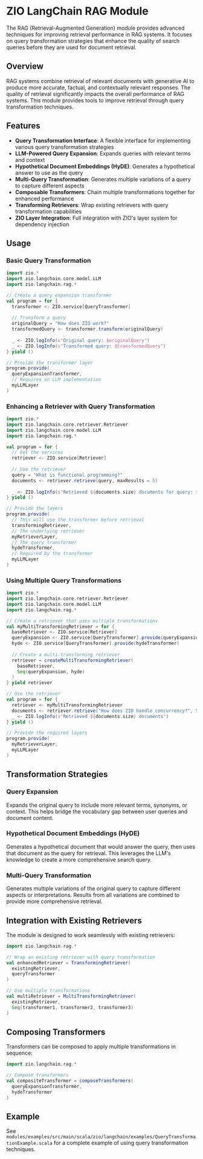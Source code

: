# ZIO LangChain RAG Module

The RAG (Retrieval-Augmented Generation) module provides advanced techniques for improving retrieval performance in RAG systems. It focuses on query transformation strategies that enhance the quality of search queries before they are used for document retrieval.

## Overview

RAG systems combine retrieval of relevant documents with generative AI to produce more accurate, factual, and contextually relevant responses. The quality of retrieval significantly impacts the overall performance of RAG systems. This module provides tools to improve retrieval through query transformation techniques.

## Features

- **Query Transformation Interface**: A flexible interface for implementing various query transformation strategies
- **LLM-Powered Query Expansion**: Expands queries with relevant terms and context
- **Hypothetical Document Embeddings (HyDE)**: Generates a hypothetical answer to use as the query
- **Multi-Query Transformation**: Generates multiple variations of a query to capture different aspects
- **Composable Transformers**: Chain multiple transformations together for enhanced performance
- **Transforming Retrievers**: Wrap existing retrievers with query transformation capabilities
- **ZIO Layer Integration**: Full integration with ZIO's layer system for dependency injection

## Usage

### Basic Query Transformation

```scala
import zio.*
import zio.langchain.core.model.LLM
import zio.langchain.rag.*

// Create a query expansion transformer
val program = for {
  transformer <- ZIO.service[QueryTransformer]
  
  // Transform a query
  originalQuery = "How does ZIO work?"
  transformedQuery <- transformer.transform(originalQuery)
  
  _ <- ZIO.logInfo(s"Original query: $originalQuery")
  _ <- ZIO.logInfo(s"Transformed query: $transformedQuery")
} yield ()

// Provide the transformer layer
program.provide(
  queryExpansionTransformer,
  // Requires an LLM implementation
  myLLMLayer
)
```

### Enhancing a Retriever with Query Transformation

```scala
import zio.*
import zio.langchain.core.retriever.Retriever
import zio.langchain.core.model.LLM
import zio.langchain.rag.*

val program = for {
  // Get the services
  retriever <- ZIO.service[Retriever]
  
  // Use the retriever
  query = "What is functional programming?"
  documents <- retriever.retrieve(query, maxResults = 5)
  
  _ <- ZIO.logInfo(s"Retrieved ${documents.size} documents for query: $query")
} yield ()

// Provide the layers
program.provide(
  // This will use the transformer before retrieval
  transformingRetriever,
  // The underlying retriever
  myRetrieverLayer,
  // The query transformer
  hydeTransformer,
  // Required by the transformer
  myLLMLayer
)
```

### Using Multiple Query Transformations

```scala
import zio.*
import zio.langchain.core.retriever.Retriever
import zio.langchain.core.model.LLM
import zio.langchain.rag.*

// Create a retriever that uses multiple transformations
val myMultiTransformingRetriever = for {
  baseRetriever <- ZIO.service[Retriever]
  queryExpansion <- ZIO.service[QueryTransformer].provide(queryExpansionTransformer)
  hyde <- ZIO.service[QueryTransformer].provide(hydeTransformer)
  
  // Create a multi-transforming retriever
  retriever = createMultiTransformingRetriever(
    baseRetriever,
    Seq(queryExpansion, hyde)
  )
} yield retriever

// Use the retriever
val program = for {
  retriever <- myMultiTransformingRetriever
  documents <- retriever.retrieve("How does ZIO handle concurrency?", 5)
  _ <- ZIO.logInfo(s"Retrieved ${documents.size} documents")
} yield ()

// Provide the required layers
program.provide(
  myRetrieverLayer,
  myLLMLayer
)
```

## Transformation Strategies

### Query Expansion

Expands the original query to include more relevant terms, synonyms, or context. This helps bridge the vocabulary gap between user queries and document content.

### Hypothetical Document Embeddings (HyDE)

Generates a hypothetical document that would answer the query, then uses that document as the query for retrieval. This leverages the LLM's knowledge to create a more comprehensive search query.

### Multi-Query Transformation

Generates multiple variations of the original query to capture different aspects or interpretations. Results from all variations are combined to provide more comprehensive retrieval.

## Integration with Existing Retrievers

The module is designed to work seamlessly with existing retrievers:

```scala
import zio.langchain.rag.*

// Wrap an existing retriever with query transformation
val enhancedRetriever = TransformingRetriever(
  existingRetriever,
  queryTransformer
)

// Use multiple transformations
val multiRetriever = MultiTransformingRetriever(
  existingRetriever,
  Seq(transformer1, transformer2, transformer3)
)
```

## Composing Transformers

Transformers can be composed to apply multiple transformations in sequence:

```scala
import zio.langchain.rag.*

// Compose transformers
val compositeTransformer = composeTransformers(
  queryExpansionTransformer,
  hydeTransformer
)
```

## Example

See `modules/examples/src/main/scala/zio/langchain/examples/QueryTransformationExample.scala` for a complete example of using query transformation techniques.